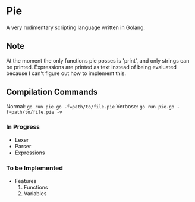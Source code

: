 # Pie
A very rudimentary scripting language written in Golang.

## Note
At the moment the only functions pie posses is 'print', and only strings can be printed. Expressions are printed as text instead of being
evaluated because I can't figure out how to implement this.

## Compilation Commands
Normal: `go run pie.go -f=path/to/file.pie`
Verbose: `go run pie.go -f=path/to/file.pie -v`

### In Progress
- Lexer
- Parser
- Expressions

### To be Implemented
- Features
  1. Functions
  2. Variables
